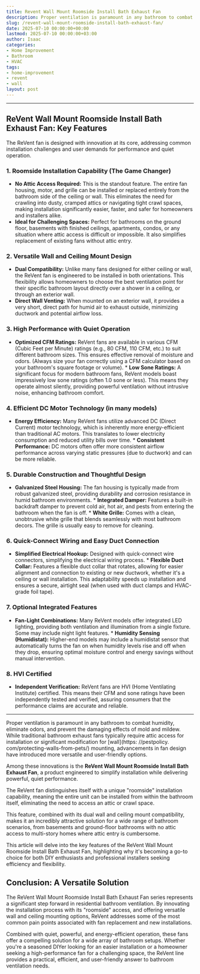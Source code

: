 ```yaml
---
title: Revent Wall Mount Roomside Install Bath Exhaust Fan
description: Proper ventilation is paramount in any bathroom to combat humidity, eliminate odors, and prevent the damaging effects of mold and mildew.
slug: /revent-wall-mount-roomside-install-bath-exhaust-fan/
date: 2025-07-10 00:00:00+00:00
lastmod: 2025-07-10 00:00:00+03:00
author: Isaac
categories:
- Home Improvement
- Bathroom
- HVAC
tags:
- home-improvement
- revent
- wall
layout: post
---
```

---
## ReVent Wall Mount Roomside Install Bath Exhaust Fan: Key Features
The ReVent fan is designed with innovation at its core, addressing common installation challenges and user demands for performance and quiet operation.
### 1. Roomside Installation Capability (The Game Changer)
* **No Attic Access Required:** This is the standout feature. The entire fan housing, motor, and grille can be installed or replaced entirely from the bathroom side of the ceiling or wall. This eliminates the need for crawling into dusty, cramped attics or navigating tight crawl spaces, making installation significantly easier, faster, and safer for homeowners and installers alike.
* **Ideal for Challenging Spaces:** Perfect for bathrooms on the ground floor, basements with finished ceilings, apartments, condos, or any situation where attic access is difficult or impossible. It also simplifies replacement of existing fans without attic entry.
### 2. Versatile Wall and Ceiling Mount Design
* **Dual Compatibility:** Unlike many fans designed for either ceiling or wall, the ReVent fan is engineered to be installed in both orientations. This flexibility allows homeowners to choose the best ventilation point for their specific bathroom layout  directly over a shower in a ceiling, or through an exterior wall.
* **Direct Wall Venting:** When mounted on an exterior wall, it provides a very short, direct path for humid air to exhaust outside, minimizing ductwork and potential airflow loss.
### 3. High Performance with Quiet Operation
* **Optimized CFM Ratings:** ReVent fans are available in various CFM (Cubic Feet per Minute) ratings (e.g., 80 CFM, 110 CFM, etc.) to suit different bathroom sizes. This ensures effective removal of moisture and odors. (Always size your fan correctly using a CFM calculator based on your bathroom's square footage or volume). * **Low Sone Ratings:** A significant focus for modern bathroom fans, ReVent models boast impressively low sone ratings (often 1.0 sone or less).
This means they operate almost silently, providing powerful ventilation without intrusive noise, enhancing bathroom comfort.
### 4. Efficient DC Motor Technology (in many models)
* **Energy Efficiency:** Many ReVent fans utilize advanced DC (Direct Current) motor technology, which is inherently more energy-efficient than traditional AC motors. This translates to lower electricity consumption and reduced utility bills over time. * **Consistent Performance:** DC motors often offer more consistent airflow performance across varying static pressures (due to ductwork) and can be more reliable.
### 5. Durable Construction and Thoughtful Design
* **Galvanized Steel Housing:** The fan housing is typically made from robust galvanized steel, providing durability and corrosion resistance in humid bathroom environments. * **Integrated Damper:** Features a built-in backdraft damper to prevent cold air, hot air, and pests from entering the bathroom when the fan is off. * **White Grille:** Comes with a clean, unobtrusive white grille that blends seamlessly with most bathroom decors. The grille is usually easy to remove for cleaning.
### 6. Quick-Connect Wiring and Easy Duct Connection
* **Simplified Electrical Hookup:** Designed with quick-connect wire connectors, simplifying the electrical wiring process. * **Flexible Duct Collar:** Features a flexible duct collar that rotates, allowing for easier alignment and connection to existing or new ductwork, whether it's a ceiling or wall installation. This adaptability speeds up installation and ensures a secure, airtight seal (when used with duct clamps and HVAC-grade foil tape).
### 7. Optional Integrated Features
* **Fan-Light Combinations:** Many ReVent models offer integrated LED lighting, providing both ventilation and illumination from a single fixture. Some may include night light features. * **Humidity Sensing (Humidistat):** Higher-end models may include a humidistat sensor that automatically turns the fan on when humidity levels rise and off when they drop, ensuring optimal moisture control and energy savings without manual intervention.
### 8. HVI Certified
* **Independent Verification:** ReVent fans are HVI (Home Ventilating Institute) certified. This means their CFM and sone ratings have been independently tested and verified, assuring consumers that the performance claims are accurate and reliable.
---

Proper ventilation is paramount in any bathroom to combat humidity, eliminate odors, and prevent the damaging effects of mold and mildew. While traditional bathroom exhaust fans typically require attic access for installation or significant modification for [wall](https: //pestpolicy. com/protecting-walls-from-pets/) mounting, advancements in fan design have introduced more versatile and user-friendly options.

Among these innovations is the **ReVent Wall Mount Roomside Install Bath Exhaust Fan**, a product engineered to simplify installation while delivering powerful, quiet performance.

The ReVent fan distinguishes itself with a unique "roomside" installation capability, meaning the entire unit can be installed from within the bathroom itself, eliminating the need to access an attic or crawl space.

This feature, combined with its dual wall and ceiling mount compatibility, makes it an incredibly attractive solution for a wide range of bathroom scenarios, from basements and ground-floor bathrooms with no attic access to multi-story homes where attic entry is cumbersome.

This article will delve into the key features of the ReVent Wall Mount Roomside Install Bath Exhaust Fan, highlighting why it's becoming a go-to choice for both DIY enthusiasts and professional installers seeking efficiency and flexibility.

##  Conclusion: A Versatile Solution

The ReVent Wall Mount Roomside Install Bath Exhaust Fan series represents a significant step forward in residential bathroom ventilation. By innovating the installation process with its "roomside" access, and offering versatile wall and ceiling mounting options, ReVent addresses some of the most common pain points associated with fan replacement and new installations.

Combined with quiet, powerful, and energy-efficient operation, these fans offer a compelling solution for a wide array of bathroom setups. Whether you're a seasoned DIYer looking for an easier installation or a homeowner seeking a high-performance fan for a challenging space, the ReVent line provides a practical, efficient, and user-friendly answer to bathroom ventilation needs.
